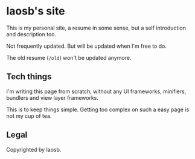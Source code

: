 # laosb's site

This is my personal site, a resume in some sense, but a self introduction and description too.

Not frequently updated. But will be updated when I'm free to do.

The old resume (`/old`) won't be updated anymore.

## Tech things

I'm writing this page from scratch, without any UI frameworks, minifiers, bundlers and view layer frameworks.

This is to keep things simple. Getting too complex on such a easy page is not my cup of tea.

## Legal

Copyrighted by laosb.